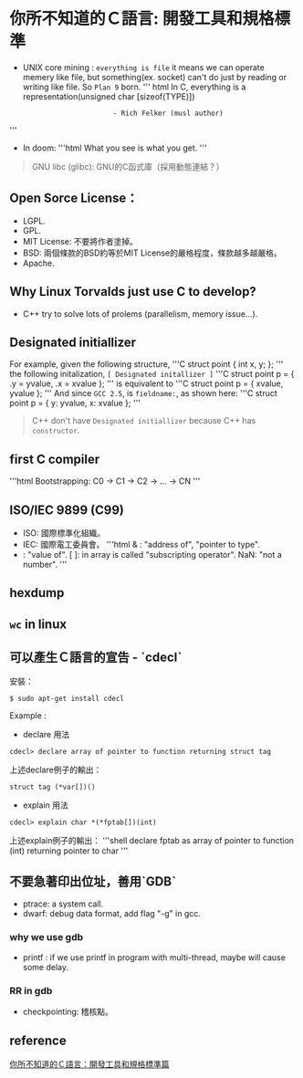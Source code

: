# 你所不知道的Ｃ語言: 開發工具和規格標準
* UNIX core mining : `everything is file` it means we can operate memery like file, but something(ex. socket) can't do just by reading or writing like file. So `Plan 9` born.
''' html
In C, everything is a representation(unsigned char [sizeof(TYPE)])
					
							- Rich Felker (musl author)
'''
* In doom:
'''html
What you see is what you get.
'''
> GNU libc (glibc): GNU的C函式庫（採用動態連結？）

## Open Sorce License：
* LGPL.
* GPL.
* MIT License: 不要將作者塗掉。
* BSD: 兩個條款的BSD約等於MIT License的嚴格程度，條款越多越嚴格。
* Apache.

## Why Linux Torvalds just use C to develop?
* C++ try to solve lots of prolems (parallelism, memory issue...).

## Designated initiallizer
For example, given the following structure,
'''C
struct point { int x, y; };
'''
the following initalization, `[ Designated initallizer ]`
'''C
struct point p = { .y = yvalue, .x = xvalue };
'''
is equivalent to 
'''C
struct point p = { xvalue, yvalue };
'''
And since `GCC 2.5`, is `fieldname:`, as shown here:
'''C
struct point p = { y: yvalue, x: xvalue };
'''
> C++ don't have `Designated initiallizer` because C++ has `constructor`.

## first C compiler

'''html
Bootstrapping:
C0 -> C1 -> C2 -> ... -> CN
''' 

## ISO/IEC 9899 (C99)
* ISO: 國際標準化組織。
* IEC: 國際電工委員會。
'''html
&  : "address of", "pointer to type". 
*  : "value of".
[ ]: in array is called "subscripting operator". 
NaN: "not a number".
'''
## hexdump

## `wc` in linux 

## 可以產生Ｃ語言的宣告 - ˋcdeclˋ
安裝：
```shell
$ sudo apt-get install cdecl
```
Example :
* declare 用法
```shell
cdecl> declare array of pointer to function returning struct tag
```
上述declare例子的輸出：
```clike
struct tag (*var[])()
```
* explain 用法
```shell
cdecl> explain char *(*fptab[])(int)
```
上述explain例子的輸出：
'''shell
declare fptab as array of pointer to function (int) returning pointer to char
'''

## 不要急著印出位址，善用ˋGDBˋ
* ptrace: a system call.
* dwarf: debug data format, add flag "-g" in gcc.
### why we use gdb
* printf : if we use printf in program with multi-thread, maybe will cause some delay.
### RR in gdb
* checkpointing: 稽核點。

## reference
[你所不知道的Ｃ語言：開發工具和規格標準篇](https://www.youtube.com/watch?v=scLFY2CRtFo)

